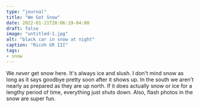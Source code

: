 ```yaml
---
type: "journal"
title: "We Got Snow"
date: 2022-01-21T20:06:19-04:00
draft: false
image: "untitled-1.jpg"
alt: "black car in snow at night"
caption: "Ricoh GR III"
tags:
- snow
---
```


We _never_ get snow here. It's always ice and slush. I don't mind snow as long as it says goodbye pretty soon after it shows up. In the south we aren't nearly as prepared as they are up north. If it does actually snow or ice for a lengthy period of time, everything just shuts down. Also, flash photos in the snow are super fun.
